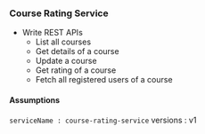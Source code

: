 ### Course Rating Service
- Write REST APIs 
	- List all courses
	- Get details of a course 
	- Update a course 
	- Get rating of a course 
	- Fetch all registered users of a course 

#### Assumptions 
`serviceName : course-rating-service`
versions : v1 